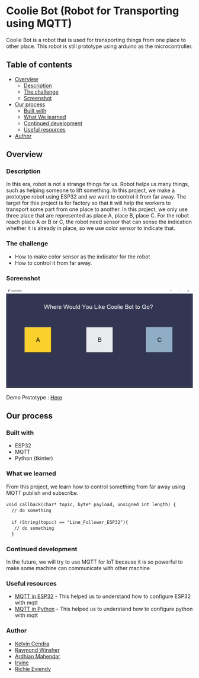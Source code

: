 # Coolie Bot (Robot for Transporting using MQTT)
 Coolie Bot is a robot that is used for transporting things from one place to other place. This robot is still prototype using arduino as the microcontroller.
 
## Table of contents

- [Overview](#overview)
  - [Description](#description)
  - [The challenge](#the-challenge)
  - [Screenshot](#screenshot)
- [Our process](#our-process)
  - [Built with](#built-with)
  - [What We learned](#what-we-learned)
  - [Continued development](#continued-development)
  - [Useful resources](#useful-resources)
- [Author](#author)


## Overview

### Description
 In this era, robot is not a strange things for us. Robot helps us many things, such as helping someone to lift something. In this project, we make a prototype robot using ESP32 and we want to control it from far away. The target for this project is for factory so that it will help the workers to transport some part from one place to another. In this project, we only use three place that are represented as place A, place B, place C. For the robot reach place A or B or C, the robot need sensor that can sense the indication whether it is already in place, so we use color sensor to indicate that.
 
### The challenge
  - How to make color sensor as the indicator for the robot
  - How to control it from far away.
 
### Screenshot
![GUI](result/gui.png)

Demo Prototype : [Here](https://drive.google.com/file/d/173ATPo9UnvM3lJuPyt6W0aknh30r3qm-/view?usp=sharing)


## Our process

### Built with
  - ESP32
  - MQTT
  - Python (tkinter)

### What we learned
 From this project, we learn how to control something from far away using MQTT publish and subscribe. 
```
void callback(char* topic, byte* payload, unsigned int length) {
  // do something

  if (String(topic) == "Line_Follower_ESP32"){
   // do something
  }

```

### Continued development
 In the future, we will try to use MQTT for IoT because it is so powerful to make some machine can communicate with other machine

### Useful resources
- [MQTT in ESP32](https://randomnerdtutorials.com/esp32-mqtt-publish-subscribe-arduino-ide/) - This helped us to understand how to configure ESP32 with mqtt
- [MQTT in Python](http://www.steves-internet-guide.com/into-mqtt-python-client/) - This helped us to understand how to configure python with mqtt

### Author
- [Kelvin Cendra](https://github.com/Caprice123)
- [Raymond Winsher](https://github.com/Raywinsher21)
- [Ardhian Mahendar](https://github.com/ArdhianM)
- [Irvine](https://github.com/Enivri)
- [Richie Eviendy](https://github.com/rczto)
